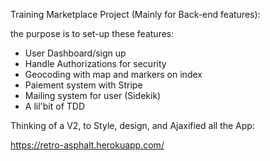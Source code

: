 Training Marketplace Project (Mainly for Back-end features):

 the purpose is to set-up these features:

 - User Dashboard/sign up
 - Handle Authorizations for security
 - Geocoding with map and markers on index
 - Paiement system with Stripe
 - Mailing system for user (Sidekik)
 - A lil'bit of TDD

 Thinking of a V2, to Style, design, and Ajaxified all the App:

https://retro-asphalt.herokuapp.com/
